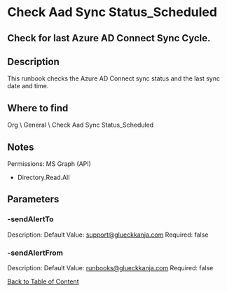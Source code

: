 # Check Aad Sync Status_Scheduled

## Check for last Azure AD Connect Sync Cycle.

## Description
This runbook checks the Azure AD Connect sync status and the last sync date and time.

## Where to find
Org \ General \ Check Aad Sync Status_Scheduled

## Notes
Permissions:
MS Graph (API)
- Directory.Read.All

## Parameters
### -sendAlertTo
Description: 
Default Value: support@glueckkanja.com
Required: false

### -sendAlertFrom
Description: 
Default Value: runbooks@glueckkanja.com
Required: false


[Back to Table of Content](../../../README.md)

